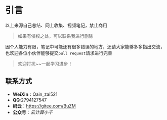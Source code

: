# 引言

以上来源自己总结、网上收集、视频笔记，禁止商用

> 如果有侵权之处，可以联系我进行删除

因个人能力有限，笔记中可能还有很多错误的地方，还请大家能够多多指出交流，也欢迎各位小伙伴能够提交`pull request`请求进行完善

> 欢迎打扰~~一起学习进步！

## 联系方式

- **WeiXin**：Qain_zai521
- **QQ**:2794127547
- **码云**：https://gitee.com/BuZM
- **公众号**：*云计算小千*
